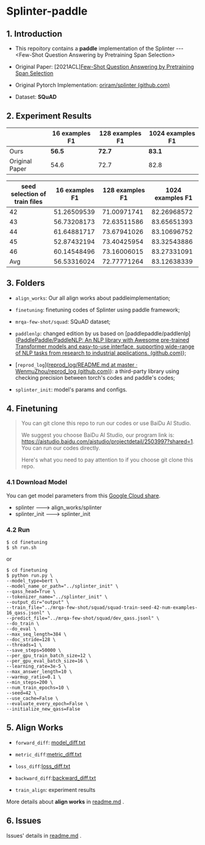 # Splinter-paddle

## 1. Introduction

- This repoitory contains a **paddle** implementation of the Splinter --- \<Few-Shot Question Answering by Pretraining Span Selection\>

- Original Paper: \[2021ACL\][Few-Shot Question Answering by Pretraining Span Selection](https://arxiv.org/pdf/2101.00438v2.pdf)

- Original Pytorch Implementation: [oriram/splinter (github.com)](https://github.com/oriram/splinter)

- Dataset: **SQuAD**



## 2. Experiment Results

|                | 16 examples F1 | 128 examples F1 | 1024 examples F1 |
| -------------- | -------------- | --------------- | ---------------- |
| Ours           | **56.5**       | **72.7**        | **83.1**         |
| Original Paper | 54.6           | 72.7            | 82.8             |



| seed selection of train files | 16 examples F1 | 128 examples F1 | 1024 examples F1 |
| ----------------------------- | -------------- | --------------- | ---------------- |
| 42                            | 51.26509539    | 71.00971741     | 82.26968572      |
| 43                            | 56.73208173    | 72.63511586     | 83.65651393      |
| 44                            | 61.64881717    | 73.67941026     | 83.10696752      |
| 45                            | 52.87432194    | 73.40425954     | 83.32543886      |
| 46                            | 60.14548496    | 73.16006015     | 83.27331091      |
| Avg                           | 56.53316024    | 72.77771264     | 83.12638339      |


## 3. Folders

- `align_works`: Our all align works about paddleimplementation;

- `finetuning`: finetuning codes of Splinter using paddle framework;

- `mrqa-few-shot/squad`: SQuAD dataset;
- `paddlenlp`: changed edition by us based on [paddlepaddle/paddlenlp]([PaddlePaddle/PaddleNLP: An NLP library with Awesome pre-trained Transformer models and easy-to-use interface, supporting wide-range of NLP tasks from research to industrial applications. (github.com)](https://github.com/PaddlePaddle/PaddleNLP));

- [`reprod_log`]([reprod_log/README.md at master · WenmuZhou/reprod_log (github.com)](https://github.com/WenmuZhou/reprod_log/blob/master/README.md)): a third-party library using checking precision between torch's codes and paddle's codes;
- `splinter_init`: model's params and configs.



## 4. Finetuning

> You can git clone this repo to run our codes or use BaiDu AI Studio. 
>
> We suggest you choose BaiDu AI Studio, our program link is:  https://aistudio.baidu.com/aistudio/projectdetail/2503997?shared=1. You can run our codes directly. 
>
> Here's what you need to pay attention to if you choose git clone this repo.

### 4.1 Download Model

You can get model parameters from this [Google Cloud share](https://drive.google.com/drive/folders/1RT9NvOMpmsfIV-q3jXksImV4aqz-gPQN?usp=sharing). 

- splinter ---> align_works/splinter
- splinter_init ---> splinter_init



### 4.2 Run

```shell
$ cd finetuning
$ sh run.sh
```

or

```shell
$ cd finetuning
$ python run.py \
--model_type=bert \
--model_name_or_path="../splinter_init" \
--qass_head=True \
--tokenizer_name="../splinter_init" \
--output_dir="output" \
--train_file="../mrqa-few-shot/squad/squad-train-seed-42-num-examples-16_qass.jsonl" \
--predict_file="../mrqa-few-shot/squad/dev_qass.jsonl" \
--do_train \
--do_eval \
--max_seq_length=384 \
--doc_stride=128 \
--threads=1 \
--save_steps=50000 \
--per_gpu_train_batch_size=12 \
--per_gpu_eval_batch_size=16 \
--learning_rate=3e-5 \
--max_answer_length=10 \
--warmup_ratio=0.1 \
--min_steps=200 \
--num_train_epochs=10 \
--seed=42 \
--use_cache=False \
--evaluate_every_epoch=False \
--initialize_new_qass=False
```



## 5. Align Works

- `forward_diff`: [model_diff.txt](https://github.com/ncpaddle/splinter-paddlepaddle/blob/main/align_works/1模型组网验证/log_diff/model_diff.txt)

- `metric_diff`:[metric_diff.txt](https://github.com/ncpaddle/splinter-paddlepaddle/blob/main/align_works/3评估指标对齐/log_diff/metric_diff.txt)
- `loss_diff`:[loss_diff.txt](https://github.com/ncpaddle/splinter-paddlepaddle/blob/main/align_works/4损失验证2/log_diff/loss_diff.txt)
- `backward_diff`:[backward_diff.txt](https://github.com/ncpaddle/splinter-paddlepaddle/blob/main/align_works/5_7_8优化器正则化反向对齐/log_diff/loss_diff.txt)
- `train_align`: experiment results

More details about **align works** in [readme.md](https://github.com/ncpaddle/splinter-paddlepaddle/tree/main/align_works#%E5%AF%B9%E9%BD%90%E5%B7%A5%E4%BD%9C%E8%AF%B4%E6%98%8E) .

## 6. Issues

Issues' details  in [readme.md](https://github.com/ncpaddle/splinter-paddlepaddle/blob/main/question.md) .

